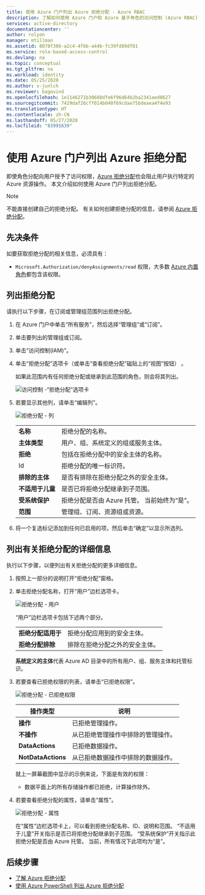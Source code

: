 ```yaml
---
title: 使用 Azure 门户列出 Azure 拒绝分配 - Azure RBAC
description: 了解如何使用 Azure 门户和 Azure 基于角色的访问控制 (Azure RBAC) 列出已被拒绝在特定作用域内访问特定 Azure 资源操作的用户、组、服务主体和托管标识。
services: active-directory
documentationcenter: ''
author: rolyon
manager: mtillman
ms.assetid: 8078f366-a2c4-4fbb-a44b-fc39fd89df81
ms.service: role-based-access-control
ms.devlang: na
ms.topic: conceptual
ms.tgt_pltfrm: na
ms.workload: identity
ms.date: 05/25/2020
ms.author: v-junlch
ms.reviewer: bagovind
ms.openlocfilehash: 1e1146271b30688dfe6f96d64b2ba2341aed8627
ms.sourcegitcommit: 7429daf26cff014b040f69cdae75bdeaea4f4e93
ms.translationtype: HT
ms.contentlocale: zh-CN
ms.lasthandoff: 05/27/2020
ms.locfileid: "83991639"
---
```

# <a name="list-azure-deny-assignments-using-the-azure-portal"></a>使用 Azure 门户列出 Azure 拒绝分配

即使角色分配向用户授予了访问权限，[Azure 拒绝分配](deny-assignments.md)也会阻止用户执行特定的 Azure 资源操作。 本文介绍如何使用 Azure 门户列出拒绝分配。

> [!NOTE]
> 不能直接创建自己的拒绝分配。 有关如何创建拒绝分配的信息，请参阅 [Azure 拒绝分配](deny-assignments.md)。

## <a name="prerequisites"></a>先决条件

如要获取拒绝分配的相关信息，必须具有：

- `Microsoft.Authorization/denyAssignments/read` 权限，大多数 [Azure 内置角色](built-in-roles.md)都包含该权限。

## <a name="list-deny-assignments"></a>列出拒绝分配

请执行以下步骤，在订阅或管理组范围列出拒绝分配。

1. 在 Azure 门户中单击“所有服务”，然后选择“管理组”或“订阅”。

1. 单击要列出的管理组或订阅。

1. 单击“访问控制(IAM)”。

1. 单击“拒绝分配”选项卡（或单击“查看拒绝分配”磁贴上的“视图”按钮） 。

    如果此范围内有任何拒绝分配或继承到此范围的角色，则会将其列出。

    ![访问控制 -“拒绝分配”选项卡](./media/deny-assignments-portal/access-control-deny-assignments.png)

1. 若要显示其他列，请单击“编辑列”。

    ![拒绝分配 - 列](./media/deny-assignments-portal/deny-assignments-columns.png)

    |  |  |
    | --- | --- |
    | **名称** | 拒绝分配的名称。 |
    | **主体类型** | 用户、组、系统定义的组或服务主体。 |
    | **拒绝**  | 包括在拒绝分配中的安全主体的名称。 |
    | Id | 拒绝分配的唯一标识符。 |
    | **排除的主体** | 是否有排除在拒绝分配之外的安全主体。 |
    | **不适用于儿童** | 是否已将拒绝分配继承到子范围。 |
    | **受系统保护** | 拒绝分配是否由 Azure 托管。 当前始终为“是”。 |
    | **范围** | 管理组、订阅、资源组或资源。 |

1. 将一个复选标记添加到任何已启用的项，然后单击“确定”以显示所选列。

## <a name="list-details-about-a-deny-assignment"></a>列出有关拒绝分配的详细信息

执行以下步骤，以便列出有关拒绝分配的更多详细信息。

1. 按照上一部分的说明打开“拒绝分配”窗格。

1. 单击拒绝分配名称，打开“用户”边栏选项卡。

    ![拒绝分配 - 用户](./media/deny-assignments-portal/deny-assignment-users.png)

    “用户”边栏选项卡包括下述两个部分。

    |  |  |
    | --- | --- |
    | **拒绝分配适用于**  | 拒绝分配应用到的安全主体。 |
    | **拒绝分配排除** | 排除在拒绝分配之外的安全主体。 |

    **系统定义的主体**代表 Azure AD 目录中的所有用户、组、服务主体和托管标识。

1. 若要查看已拒绝权限的列表，请单击“已拒绝权限”。

    ![拒绝分配 - 已拒绝权限](./media/deny-assignments-portal/deny-assignment-denied-permissions.png)

    | 操作类型 | 说明 |
    | --- | --- |
    | **操作**  | 已拒绝管理操作。 |
    | **不操作** | 从已拒绝管理操作中排除的管理操作。 |
    | **DataActions**  | 已拒绝数据操作。 |
    | **NotDataActions** | 从已拒绝数据操作中排除的数据操作。 |

    就上一屏幕截图中显示的示例来说，下面是有效的权限：

    - 数据平面上的所有存储操作都已拒绝，计算操作除外。

1. 若要查看拒绝分配的属性，请单击“属性”。

    ![拒绝分配 - 属性](./media/deny-assignments-portal/deny-assignment-properties.png)

    在“属性”边栏选项卡上，可以看到拒绝分配名称、ID、说明和范围。 “不适用于儿童”开关指示是否已将拒绝分配继承到子范围。 “受系统保护”开关指示此拒绝分配是否由 Azure 托管。 当前，所有情况下此项均为“是”。

## <a name="next-steps"></a>后续步骤

* [了解 Azure 拒绝分配](deny-assignments.md)
* [使用 Azure PowerShell 列出 Azure 拒绝分配](deny-assignments-powershell.md)

